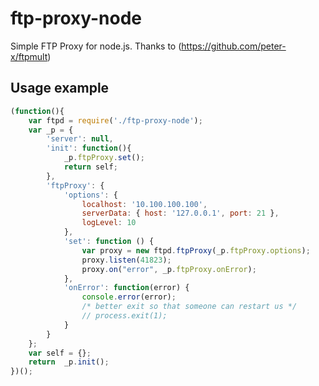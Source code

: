 ftp-proxy-node
==============

Simple FTP Proxy for node.js. Thanks to (https://github.com/peter-x/ftpmult)


Usage example
-----------
```javascript
(function(){
	var ftpd = require('./ftp-proxy-node');
	var _p = {
		'server': null,
		'init': function(){	
			_p.ftpProxy.set();
			return self;
		},
		'ftpProxy': {
		    'options': {
		        localhost: '10.100.100.100',
		        serverData: { host: '127.0.0.1', port: 21 },
		        logLevel: 10
		    },
		    'set': function () {
		        var proxy = new ftpd.ftpProxy(_p.ftpProxy.options);
				proxy.listen(41823);
				proxy.on("error", _p.ftpProxy.onError);
			},
			'onError': function(error) {
				console.error(error);
				/* better exit so that someone can restart us */
				// process.exit(1);
			}
		}
	};
	var self = {};
	return	_p.init();
})();
```